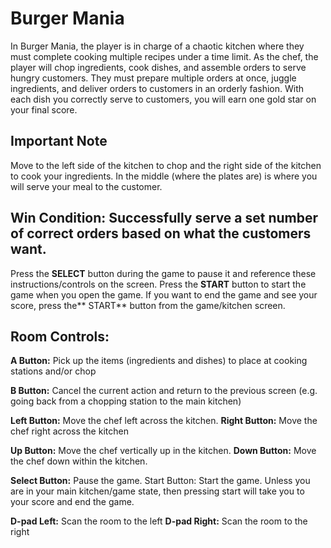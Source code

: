 # Burger Mania

 In Burger Mania, the player is in charge of a chaotic kitchen where
they must complete cooking multiple recipes under a time limit. As the chef, the player will chop
ingredients, cook dishes, and assemble orders to serve hungry customers. They must prepare
multiple orders at once, juggle ingredients, and deliver orders to customers in an orderly fashion. With each dish you correctly serve to customers, you will earn one gold star on your final score.

## Important Note
Move to the left side of the kitchen to chop and the right side of the kitchen to cook your ingredients. In the middle  (where the plates are) is where you will serve your meal to the customer.

## Win Condition: Successfully serve a set number of correct orders based on what the customers want.

Press the **SELECT** button during the game to pause it and reference these instructions/controls on the screen.
Press the **START** button to start the game when you open the game.
If you want to end the game and see your score, press the** START** button from the game/kitchen screen.

## Room Controls:

**A Button:** Pick up the items (ingredients and dishes) to place at cooking stations and/or chop

**B Button:** Cancel the current action and return to the previous screen (e.g. going back from a
chopping station to the main kitchen)

**Left Button:** Move the chef left across the kitchen.
**Right Button:** Move the chef right across the kitchen

**Up Button:** Move the chef vertically up in the kitchen.
**Down Button:** Move the chef down within the kitchen.

**Select Button:** Pause the game.
Start Button: Start the game. Unless you are in your main kitchen/game state, then pressing start will take you to your score and end the game.

**D-pad Left:** Scan the room to the left
**D-pad Right:** Scan the room to the right
